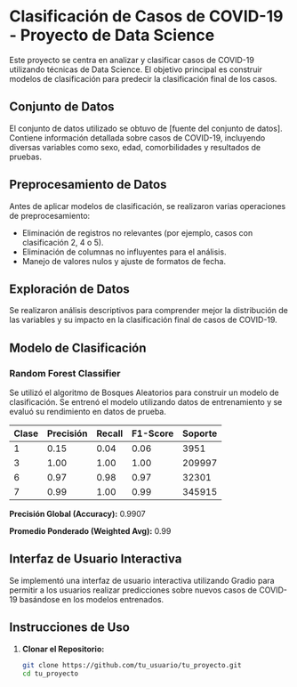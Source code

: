 # Clasificación de Casos de COVID-19 - Proyecto de Data Science

Este proyecto se centra en analizar y clasificar casos de COVID-19 utilizando técnicas de Data Science. El objetivo principal es construir modelos de clasificación para predecir la clasificación final de los casos.

## Conjunto de Datos

El conjunto de datos utilizado se obtuvo de [fuente del conjunto de datos]. Contiene información detallada sobre casos de COVID-19, incluyendo diversas variables como sexo, edad, comorbilidades y resultados de pruebas.

## Preprocesamiento de Datos

Antes de aplicar modelos de clasificación, se realizaron varias operaciones de preprocesamiento:

- Eliminación de registros no relevantes (por ejemplo, casos con clasificación 2, 4 o 5).
- Eliminación de columnas no influyentes para el análisis.
- Manejo de valores nulos y ajuste de formatos de fecha.

## Exploración de Datos

Se realizaron análisis descriptivos para comprender mejor la distribución de las variables y su impacto en la clasificación final de casos de COVID-19.

## Modelo de Clasificación

### Random Forest Classifier

Se utilizó el algoritmo de Bosques Aleatorios para construir un modelo de clasificación. Se entrenó el modelo utilizando datos de entrenamiento y se evaluó su rendimiento en datos de prueba.

| Clase | Precisión | Recall | F1-Score | Soporte |
|-------|-----------|--------|----------|---------|
| 1     | 0.15      | 0.04   | 0.06     | 3951    |
| 3     | 1.00      | 1.00   | 1.00     | 209997  |
| 6     | 0.97      | 0.98   | 0.97     | 32301   |
| 7     | 0.99      | 1.00   | 0.99     | 345915  |

**Precisión Global (Accuracy):** 0.9907

**Promedio Ponderado (Weighted Avg):** 0.99


## Interfaz de Usuario Interactiva

Se implementó una interfaz de usuario interactiva utilizando Gradio para permitir a los usuarios realizar predicciones sobre nuevos casos de COVID-19 basándose en los modelos entrenados.

## Instrucciones de Uso

1. **Clonar el Repositorio:**
   ```bash
   git clone https://github.com/tu_usuario/tu_proyecto.git
   cd tu_proyecto
